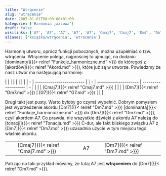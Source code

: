 ```yaml
---
title: "Wtrącenie"
slug: "wtrącenie"
date: 2005-01-01T00:00:00+01:00
kategorie: ['Harmonia jazzowa']
draft: false
wikilinks: ['A7', 'A7', 'A7', 'A7', 'A7', 'Cmaj7', 'Cmaj7', 'Dm7', 'Dm7', 'Dm7', 'Dm7', 'Dm7', 'Dm7', 'G7', 'G7', 'akord', 'dominanta', 'dominanta', 'tonacja']
aliases: ['książka/wtrącenia', 'wtracenie']
---
```

Harmonię utworu, oprócz funkcji pobocznych, można uzupełniać o tzw.
wtrącenia. Wtrącenie polega, najprościej to ujmując, na dodaniu
[dominanty]({{< relref "Funkcje_harmoniczne.md" >}}) do któregoś z
[akordów]({{< relref "Akord.md" >}}), które już są w utworze. Powiedzmy że nasz
utwór ma następującą harmonię:

|   |                           |  |   |                       |                     |   |
| - | ------------------------- |  | - | --------------------- | ------------------- | - |
| | | [Cmaj7]({{< relref "Cmaj7.md" >}}) |  | | | [Dm7]({{< relref "Dm7.md" >}}) | [G7]({{< relref "G7.md" >}}) | | |

Drugi takt jest pusty. Warto byłoby go czymś wypełnić. Dobrym pomysłem
jest wyprzedzenie akordu [Dm7]({{< relref "Dm7.md" >}})
[dominantą]({{< relref "Funkcje_harmoniczne.md" >}}) do [Dm7]({{< relref "Dm7.md" >}}), czyli
akordem A7<!-- link nie odnosił się do niczego: 'Wtrącenie' ('content/książka/Wtrącenie.md') links to 'A7' ('content/książka/A7.md') and that does not exist -->. Co prawda, nie wszystkie dźwięki z akordu
A7<!-- link nie odnosił się do niczego: 'Wtrącenie' ('content/książka/Wtrącenie.md') links to 'A7' ('content/książka/A7.md') and that does not exist --> należą do [tonacji]({{< relref "Tonacja.md" >}}) C-dur, ale
fakt bliskiego związku A7<!-- link nie odnosił się do niczego: 'Wtrącenie' ('content/książka/Wtrącenie.md') links to 'A7' ('content/książka/A7.md') and that does not exist --> z [Dm7]({{< relref "Dm7.md" >}})
uzasadnia użycie w tym miejscu tego właśnie akordu.

|   |                           |                     |   |                       |                     |   |
| - | ------------------------- | ------------------- | - | --------------------- | ------------------- | - |
| | | [Cmaj7]({{< relref "Cmaj7.md" >}}) | A7<!-- link nie odnosił się do niczego: 'Wtrącenie' ('content/książka/Wtrącenie.md') links to 'A7' ('content/książka/A7.md') and that does not exist --> | | | [Dm7]({{< relref "Dm7.md" >}}) | [G7]({{< relref "G7.md" >}}) | | |

Patrząc na taki przykład mówimy, że tutaj A7<!-- link nie odnosił się do niczego: 'Wtrącenie' ('content/książka/Wtrącenie.md') links to 'A7' ('content/książka/A7.md') and that does not exist --> jest
**wtrąceniem** do [Dm7]({{< relref "Dm7.md" >}}).

